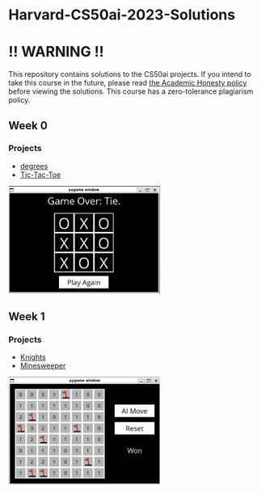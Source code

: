 # Harvard-CS50ai-2023-Solutions
# ‼️ WARNING ‼️
This repository contains solutions to the CS50ai  projects. If you intend to take this course in the future, please read [the Academic Honesty policy](https://cs50.harvard.edu/ai/2023/honesty/)
  before viewing the solutions.
This course has a zero-tolerance plagiarism policy.

## Week 0

### Projects
- [degrees](degrees)
- [Tic-Tac-Toe](tictactoe)
<img src="tictactoe/image.png" alt="Image Description" width="300"/>

## Week 1

### Projects
- [Knights](knights)
- [Minesweeper](minesweeper)
<img src="minesweeper/image.png" alt="Image Description" width="300"/>


